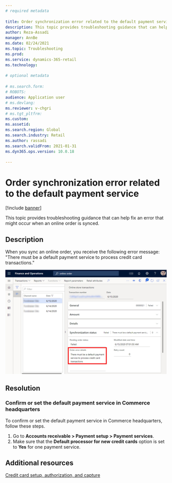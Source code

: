 ```yaml
---
# required metadata

title: Order synchronization error related to the default payment service
description: This topic provides troubleshooting guidance that can help fix an error that might occur when an online order is synced.
author: Reza-Assadi
manager: AnnBe
ms.date: 02/24/2021
ms.topic: Troubleshooting
ms.prod: 
ms.service: dynamics-365-retail
ms.technology: 

# optional metadata

# ms.search.form: 
# ROBOTS: 
audience: Application user
# ms.devlang: 
ms.reviewer: v-chgri
# ms.tgt_pltfrm: 
ms.custom: 
ms.assetid: 
ms.search.region: Global
ms.search.industry: Retail
ms.author: rassadi
ms.search.validFrom: 2021-01-31
ms.dyn365.ops.version: 10.0.18

---
```


# Order synchronization error related to the default payment service

[!include [banner](../../includes/banner.md)]

This topic provides troubleshooting guidance that can help fix an error that might occur when an online order is synced.

## Description

When you sync an online order, you receive the following error message: "There must be a default payment service to process credit card transactions."

![Missing default payment service error](media/default-payment-method-error.jpg)

## Resolution

### Confirm or set the default payment service in Commerce headquarters

To confirm or set the default payment service in Commerce headquarters, follow these steps.

1. Go to **Accounts receivable \> Payment setup \> Payment services**.
1. Make sure that the **Default processor for new credit cards** option is set to **Yes** for one payment service.

## Additional resources

[Credit card setup, authorization, and capture](https://docs.microsoft.com/dynamics365/finance/accounts-receivable/credit-card-authorizations)
